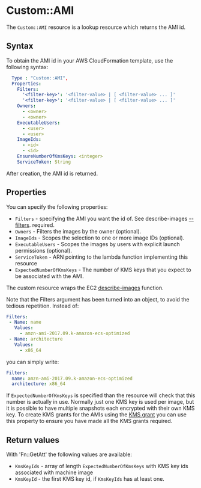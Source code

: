 # Custom::AMI
The `Custom::AMI` resource is a lookup resource which returns the AMI id. 

## Syntax
To obtain the AMI id in your AWS CloudFormation template, use the following syntax:

```yaml
  Type : "Custom::AMI",
  Properties:
    Filters:
      '<filter-key>': '<filter-value> | [ <filter-value> ... ]'
      '<filter-key>': '<filter-value> | [ <filter-value> ... ]'
    Owners:
      - <owner>
      - <owner>
    ExecutableUsers: 
      - <user>
      - <user>
    ImageIds: 
      - <id>
      - <id>
    EnsureNumberOfKmsKeys: <integer>
    ServiceToken: String
```

After creation, the AMI id is returned.

## Properties
You can specify the following properties:

- `Filters`  - specifying the AMI you want the id of. See describe-images [--filters](https://docs.aws.amazon.com/cli/latest/reference/ec2/describe-images.html). required.
- `Owners`  - Filters the images by the owner (optional).
- `ImageIds`  - Scopes the selection to one or more image IDs (optional).
- `ExecutableUsers`  - Scopes the images by users with explicit launch permissions (optional).
- `ServiceToken`  - ARN pointing to the lambda function implementing this resource
- `ExpectedNumberOfKmsKeys` - The number of KMS keys that you expect to  be associated with the AMI.  


The custom resource wraps the EC2 [describe-images](https://docs.aws.amazon.com/cli/latest/reference/ec2/describe-images.html) function.

Note that the Filters argument has been turned into an object, to avoid the tedious repetition. Instead of:

```yaml
Filters:
 - Name: name
   Values: 
     - amzn-ami-2017.09.k-amazon-ecs-optimized 
 - Name: architecture
   Values: 
     - x86_64
```

you can simply write:

```yaml
Filters:
  name: amzn-ami-2017.09.k-amazon-ecs-optimized
  architecture: x86_64
```

If `ExpectedNumberOfKmsKeys` is specified than the resource will check that this number is actually in use. 
Normally just one KMS key is used per image, but it is possible to  have multiple snapshots each encrypted
with their own KMS key. To create KMS grants for the AMIs using the [KMS grant](https://github.com/binxio/cfn-kms-provider)
you can use this property to ensure you have made all the KMS grants required.




## Return values
With 'Fn::GetAtt' the following values are available:

- `KmsKeyIds` - array of length `ExpectedNumberOfKmsKeys` with KMS key ids associated with machine image
- `KmsKeyId` - the first KMS key id, if  `KmsKeyIds` has at least one.


